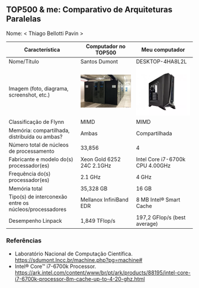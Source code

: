 TOP500 & me: Comparativo de Arquiteturas Paralelas
--------------------------------------------------

Nome: < Thiago Bellotti Pavin >

| Característica                                            | Computador no TOP500  | Meu computador  |
| --------------------------------------------------------- | --------------------- | --------------- |
| Nome/Título                                               | Santos Dumont         | DESKTOP-4HA8L2L |
| Imagem (foto, diagrama, screenshot, etc.)                 | ![](/images/ImagemTop500.png)| ![](/images/ImagemPC.png) |
| Classificação de Flynn                                    | MIMD                  | MIMD            |
| Memória: compartilhada, distribuída ou ambas?             | Ambas                 | Compartilhada   |
| Número total de núcleos de processamento                  | 33,856                | 4               |
| Fabricante e modelo do(s) processador(es)                 | Xeon Gold 6252 24C 2.1GHz | Intel Core i7-6700k CPU 4.00GHz |
| Frequência do(s) processador(es)                          | 2.1 GHz               | 4 GHz           |
| Memória total                                             | 35,328 GB             | 16 GB           |
| Tipo(s) de interconexão entre os núcleos/processadores    | Mellanox InfiniBand EDR | 8 MB Intel® Smart Cache |
| Desempenho Linpack                                        | 1,849 TFlop/s         | 197,2 GFlop/s (best average) |

### Referências
- Laboratório Nacional de Computação Científica. https://sdumont.lncc.br/machine.php?pg=machine#
- Intel® Core™ i7-6700k Processor. https://ark.intel.com/content/www/br/pt/ark/products/88195/intel-core-i7-6700k-processor-8m-cache-up-to-4-20-ghz.html